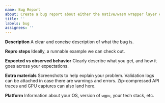 ```yaml
---
name: Bug Report
about: Create a bug report about either the native/wasm wrapper layer or the utility library.
title: ''
labels: bug
assignees: ''
---
```


<!-- Thank you for filing this! If this is an issue with the core library, validation, or the backends, please file an issue on the wgpu-core tracker here: https://github.com/gfx-rs/wgpu/issues/new/choose -->

**Description**
A clear and concise description of what the bug is.

**Repro steps**
Ideally, a runnable example we can check out.

**Expected vs observed behavior**
Clearly describe what you get, and how it goes across your expectations.

**Extra materials**
Screenshots to help explain your problem.
Validation logs can be attached in case there are warnings and errors.
Zip-compressed API traces and GPU captures can also land here.

**Platform**
Information about your OS, version of `wgpu`, your tech stack, etc.
